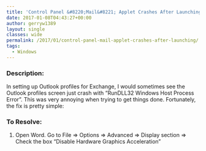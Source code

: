 ```yaml
---
title: 'Control Panel &#8220;Mail&#8221; Applet Crashes After Launching'
date: 2017-01-08T04:43:27+00:00
author: gerryw1389
layout: single
classes: wide
permalink: /2017/01/control-panel-mail-applet-crashes-after-launching/
tags:
  - Windows
---
```

<!--more-->

### Description:

In setting up Outlook profiles for Exchange, I would sometimes see the Outlook profiles screen just crash with &#8220;RunDLL32 Windows Host Process Error&#8221;. This was very annoying when trying to get things done. Fortunately, the fix is pretty simple:

### To Resolve:

1. Open Word. Go to File => Options => Advanced => Display section => Check the box &#8220;Disable Hardware Graphics Acceleration&#8221;